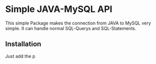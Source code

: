 # Simple JAVA-MySQL API

This simple Package makes the connection from JAVA to MySQL very simple. It can handle normal SQL-Querys and SQL-Statements.

<h2> Installation </h2>

Just add the p
